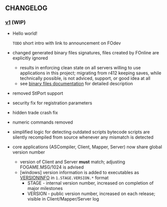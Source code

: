 ## CHANGELOG

### [v1](SOON) (WIP)
- Hello world!
  
  `TODO` short intro with link to announcement on FOdev
  
- changed generated binary files signatures, files created by FOnline are explicitly ignored
  - results in enforcing clean state on all servers willing to use applications in this project; migrating from r412 keeping saves, while technically possible, is not adviced, support, or good idea at all
  - see [binary files documentation](BinaryFiles.md#signature) for detailed description
- removed StlPort support
- security fix for registration parameters
- hidden trade crash fix
- numeric commands removed
- simplified logic for detecting outdated scripts bytecode
  scripts are silently recompiled from source whenever any mismatch is detected
- core applications (ASCompiler, Client, Mapper, Server) now share global version number
  - version of Client and Server **must** match; adjusting FOGAME.MSG/1024 is advised
  - [windows] version information is added to executables as [VERSIONINFO](https://docs.microsoft.com/en-us/windows/desktop/menurc/versioninfo-resource) in `1.STAGE.VERSION.*` format
    - STAGE - internal version number, increased on completion of major milestones
    - VERSION - public version number, increased on each release; visible in Client/Mapper/Server log
